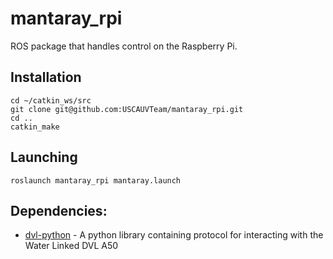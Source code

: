 # mantaray_rpi
ROS package that handles control on the Raspberry Pi.

## Installation

```
cd ~/catkin_ws/src
git clone git@github.com:USCAUVTeam/mantaray_rpi.git
cd ..
catkin_make
```

## Launching

```
roslaunch mantaray_rpi mantaray.launch
```

## Dependencies:
* [dvl-python](https://github.com/waterlinked/dvl-python/tree/master/serial) - A python library containing protocol for interacting with the Water Linked DVL A50


